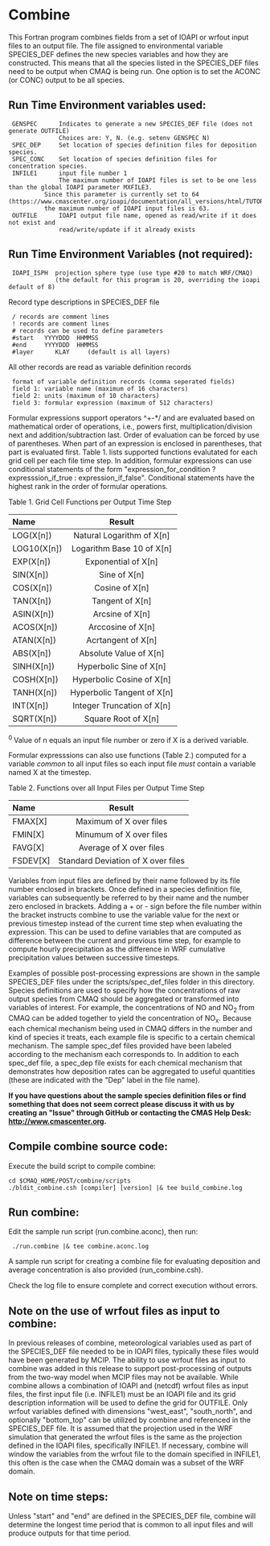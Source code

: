 Combine
========

This Fortran program combines fields from a set of IOAPI or wrfout input files to an output file.  The file assigned to environmental variable SPECIES_DEF defines the new species variables and how they are constructed.  This means that all the species listed in the SPECIES_DEF files need to be output when CMAQ is being run. One option is  to set the ACONC (or CONC) output to be all species.  

## Run Time Environment variables used:

```
 GENSPEC      Indicates to generate a new SPECIES_DEF file (does not generate OUTFILE)
              Choices are: Y, N. (e.g. setenv GENSPEC N)
 SPEC_DEP     Set location of species definition files for deposition species.
 SPEC_CONC    Set location of species definition files for concentration species.
 INFILE1      input file number 1
              The maximum number of IOAPI files is set to be one less than the global IOAPI parameter MXFILE3.
	      Since this parameter is currently set to 64 (https://www.cmascenter.org/ioapi/documentation/all_versions/html/TUTORIAL.html),
	      the maximum number of IOAPI input files is 63.
 OUTFILE      IOAPI output file name, opened as read/write if it does not exist and 
              read/write/update if it already exists
```

## Run Time Environment Variables (not required):
```
 IOAPI_ISPH  projection sphere type (use type #20 to match WRF/CMAQ)
             (the default for this program is 20, overriding the ioapi default of 8) 
```
Record type descriptions in SPECIES_DEF file

```
 / records are comment lines
 ! records are comment lines
 # records can be used to define parameters
 #start   YYYYDDD  HHMMSS
 #end     YYYYDDD  HHMMSS
 #layer      KLAY     (default is all layers)
```
All other records are read as variable definition records
```
 format of variable definition records (comma seperated fields)
 field 1: variable name (maximum of 16 characters)
 field 2: units (maximum of 10 characters)
 field 3: formular expression (maximum of 512 characters)
 ```

Formular expressions support operators ^+-\*/ and are evaluated based on mathematical order of operations, i.e., powers first, multiplication/division next and addition/subtraction last. Order of evaluation can be forced by use of parentheses. When part of an expression is enclosed in parentheses, that part is evaluated first.   Table 1. lists supported functions evalutated for each grid cell per each file time step. In addition, formular expressions can use conditional statements of the form "expression_for_condition ? expresssion_if_true :  expression_if_false". Conditional statements have the highest rank in the order of formular operations.

Table 1. Grid Cell Functions per Output Time Step 

| Name         |Result                     |    
|:-------------|:-------------------------:|    
| LOG(X[n])    |Natural Logarithm of X[n]   |    
| LOG10(X[n])  |Logarithm Base 10 of X[n]  |    
| EXP(X[n])    |Exponential of X[n]        |    
| SIN(X[n])    |Sine of X[n]               |    
| COS(X[n])    |Cosine of X[n]             |     
| TAN(X[n])    |Tangent of X[n]            |     
| ASIN(X[n])   |Arcsine of X[n]            |     
| ACOS(X[n])   |Arccosine of X[n]          |     
| ATAN(X[n])   |Acrtangent of X[n]         |    
| ABS(X[n])    |Absolute Value of X[n]     |    
| SINH(X[n])   |Hyperbolic Sine of X[n]    |    
| COSH(X[n])   |Hyperbolic Cosine of X[n]  |    
| TANH(X[n])   |Hyperbolic Tangent of X[n] |   
| INT(X[n])    |Integer Truncation of X[n] |  
| SQRT(X[n])   |Square Root of X[n]        | 
 
 <sup> 0 </sup> Value of n equals an input file number or zero if X is a derived variable.

Formular expresssions can also use functions (Table 2.) computed for a variable *common* to all input files so each input file *must* contain a variable named X at the timestep.

Table 2. Functions over all Input Files per Output Time Step    

| Name       |Result                             |    
|:-----------|:---------------------------------:|    
| FMAX[X]    |Maximum of X over files            |    
| FMIN[X]    |Minumum of X over files            |     
| FAVG[X]    |Average of X over files            |     
| FSDEV[X]   |Standard Deviation of X over files |    

Variables from input files are defined by their name followed by its file number enclosed in brackets. Once defined in a species definition file, variables can subsequently be referred to by their name and the number zero enclosed in brackets. Adding a + or - sign before the file number within the bracket instructs combine to use the variable value for the next or previous timestep instead of the current time step when evaluating the expression. This can be used to define variables that are computed as difference between the current and previous time step, for example to compute hourly precipitation as the difference in WRF cumulative precipitation values between successive timesteps.

Examples of possible post-processing expressions are shown in the sample SPECIES_DEF files under the scripts/spec_def_files folder in this directory. Species definitions are used to specify how the concentrations of raw output species from CMAQ should be aggregated or transformed into variables of interest. For example, the concentrations of NO and NO<sub>2</sub> from CMAQ can be added together to yield the concentration of NO<sub>x</sub>. Because each chemical mechanism being used in CMAQ differs in the number and kind of species it treats, each example file is specific to a certain chemical mechanism. The sample spec_def files provided have been labeled according to the mechanism each corresponds to. In addition to each spec_def file, a spec_dep file exists for each chemical mechanism that demonstrates how deposition rates can be aggregated to useful quantities (these are indicated with the "Dep" label in the file name).

**If you have questions about the sample species definition files or find something that does not seem correct please discuss it with us by creating an "Issue" through GitHub or contacting the CMAS Help Desk: http://www.cmascenter.org.**

## Compile combine source code:

Execute the build script to compile combine:

```
cd $CMAQ_HOME/POST/combine/scripts
./bldit_combine.csh [compiler] [version] |& tee build_combine.log
```

## Run combine:
Edit the sample run script (run.combine.aconc), then run:
```
 ./run.combine |& tee combine.aconc.log
```
A sample run script for creating a combine file for evaluating deposition and average concentration is also provided (run_combine.csh). 

Check the log file to ensure complete and correct execution without errors.

## Note on the use of wrfout files as input to combine:
In previous releases of combine, meteorological variables used as part of the SPECIES_DEF file needed to be in IOAPI files, typically these files would have been generated by MCIP. The ability to use wrfout files as input to combine was added in this release to support post-processing of outputs from the two-way model when MCIP files may not be available.  While combine allows a combination of IOAPI and (netcdf) wrfout files as input files, the first input file (i.e. INFILE1) must be an IOAPI file and its grid description information will be used to define the grid for OUTFILE. Only wrfout variables defined with dimensions "west_east", "south_north", and optionally "bottom_top" can be utilized by combine and referenced in the SPECIES_DEF file. It is assumed that the projection used in the WRF simulation that generated the wrfout files is the same as the projection defined in the IOAPI files, specifically INFILE1. If necessary, combine will window the variables from the wrfout file to the domain specified in INFILE1, this often is the case when the CMAQ domain was a subset of the WRF domain. 

## Note on time steps:
Unless "start" and "end" are defined in the SPECIES_DEF file, combine will determine the longest time period that is common to all input files and will produce outputs for that time period.

